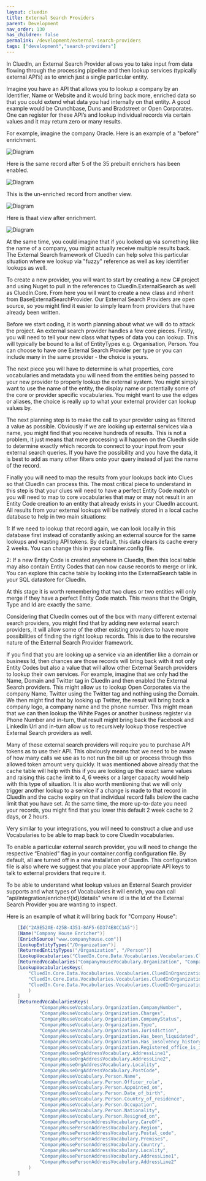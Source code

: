 ```yaml
---
layout: cluedin
title: External Search Providers
parent: Development
nav_order: 130
has_children: false
permalink: /development/external-search-providers
tags: ["development","search-providers"]
---
```


In CluedIn, an External Search Provider allows you to take input from data flowing through the processing pipeline and then lookup services (typically external API’s) as to enrich just a single particular entity. 

Imagine you have an API that allows you to lookup a company by an Identifier, Name or Website and it would bring back more, enriched data so that you could extend what data you had internally on that entity. A good example would be Crunchbase, Duns and Bradstreet or Open Corporates. One can register for these API’s and lookup individual records via certain values and it may return zero or many results. 

For example, imagine the company Oracle. Here is an example of a "before" enrichment.

![Diagram](../assets/images/development/oracle-properties.png)

Here is the same record after 5 of the 35 prebuilt enrichers has been enabled. 

![Diagram](../assets/images/development/oracle-properties-enriched.png)

This is the un-enriched record from another view.

![Diagram](../assets/images/development/oracle-unified-view.png)

Here is thaat view after enrichment. 

![Diagram](../assets/images/development/oracle-unified-view-enriched.png)

At the same time, you could imagine that if you looked up via something like the name of a company, you might actually receive multiple results back. The External Search framework of CluedIn can help solve this particular situation where we lookup via "fuzzy" reference as well as key identifier lookups as well. 

To create a new provider, you will want to start by creating a new C# project and using Nuget to pull in the references to CluedIn.ExternalSearch as well as CluedIn.Core. From here you will want to create a new class and inherit from BaseExternalSearchProvider. Our External Search Providers are open source, so you might find it easier to simply learn from providers that have already been written. 

Before we start coding, it is worth planning about what we will do to attack the project. An external search provider handles a few core pieces. Firstly, you will need to tell your new class what types of data you can lookup. This will typically be bound to a list of EntityTypes e.g. Organisation, Person. You can choose to have one External Search Provider per type or you can include many in the same provider - the choice is yours. 

The next piece you will have to determine is what properties, core vocabularies and metadata you will need from the entities being passed to your new provider to properly lookup the external system. You might simply want to use the name of the entity, the display name or potentially some of the core or provider specific vocabularies. You might want to use the edges or aliases, the choice is really up to what your external provider can lookup values by. 

The next planning step is to make the call to your provider using as filtered a value as possible. Obviously if we are looking up external services via a name, you might find that you receive hundreds of results. This is not a problem, it just means that more processing will happen on the CluedIn side to determine exactly which records to connect to your input from your external search queries. If you have the possibility and you have the data, it is best to add as many other filters onto your query instead of just the name of the record.

Finally you will need to map the results from your lookups back into Clues so that CluedIn can process this. The most critical piece to understand in this step is that your clues will need to have a perfect Entity Code match or you will need to map to core vocabularies that may or may not result in an Entity Code creation to an entity that already exists in your CluedIn account. All results from your external lookups will be natively stored in a local cache database to help in two main situations: 

1: If we need to lookup that record again, we can look locally in this database first instead of constantly asking an external source for the same lookups and wasting API tokens. By default, this data clears its cache every 2 weeks. You can change this in your container.config file.

2: If a new Entity Code is created anywhere in CluedIn, then this local table may also contain Entity Codes that can now cause records to merge or link. You can explore this cache table by looking into the ExternalSearch table in your SQL datastore for CluedIn.

At this stage it is worth remembering that two clues or two entities will only merge if they have a perfect Entity Code match. This means that the Origin, Type and Id are exactly the same. 

Considering that CluedIn comes out of the box with many different external search providers, you might find that by adding new external search providers, it will allow some of the other existing providers to have more possibilities of finding the right lookup records. This is due to the recursive nature of the External Search Provider framework. 

If you find that you are looking up a service via an identifier like a domain or business Id, then chances are those records will bring back with it not only Entity Codes but also a value that will allow other External Search providers to lookup their own services. For example, imagine that we only had the Name, Domain and Twitter tag in CluedIn and then enabled the External Search providers. This might allow us to lookup Open Corporates via the company Name, Twitter using the Twitter tag and nothing using the Domain. We then might find that by looking up Twitter, the result will bring back a company logo, a company name and the phone number. This might mean that we can then lookup the White Pages or another business register via Phone Number and in-turn, that result might bring back the Facebook and LinkedIn Url and in-turn allow us to recursively lookup those respective External Search providers as well. 

Many of these external search providers will require you to purchase API tokens as to use their API. This obviously means that we need to be aware of how many calls we use as to not run the bill up or process through this allowed token amount very quickly. It was mentioned above already that the cache table will help with this if you are looking up the exact same values and raising this cache limit to 4, 6 weeks or a larger capacity would help with this type of situation. It is also worth mentioning that we will only trigger another lookup to a service if a change is made to that record in CluedIn and the cache expiry on that individual record falls below the cache limit that you have set. At the same time, the more up-to-date you need your records, you might find that you lower this default 2 week cache to 2 days, or 2 hours. 

Very similar to your integrations, you will need to construct a clue and use Vocabularies to be able to map back to core CluedIn vocabularies. 

To enable a particular external search provider, you will need to change the respective “Enabled” flag in your container.config configuration file. By default, all are turned off in a new installation of CluedIn. This configuration file is also where we suggest that you place your appropriate API keys to talk to external providers that require it. 

To be able to understand what lookup values an External Search provider supports and what types of Vocabularies it will enrich, you can call "api/integration/enricher/{id}/details" where id is the Id of the External Search Provider you are wanting to inspect. 

Here is an example of what it will bring back for "Company House":

```csharp
    [Id("2A9E52AE-425B-4351-8AF5-6D374E8CC1A5")]
    [Name("Company House Enricher")]
    [EnrichSource("www.companyhouse.com")]
    [LookupEntityTypes("/Organization")]
    [ReturnedEntityTypes("/Organization", "/Person")]
    [LookupVocabularies("CluedIn.Core.Data.Vocabularies.Vocabularies.CluedInOrganization")]
    [ReturnedVocabularies("CompanyHouseVocabulary.Organization", "CompanyHouseVocabulary.Person")]
    [LookupVocabulariesKeys(
        "CluedIn.Core.Data.Vocabularies.Vocabularies.CluedInOrganization.CodesCompanyHouse",
        "CluedIn.Core.Data.Vocabularies.Vocabularies.CluedInOrganization.AddressCountryCode",
        "CluedIn.Core.Data.Vocabularies.Vocabularies.CluedInOrganization.OrganizationName"
        )
    ]
    [ReturnedVocabulariesKeys(
            "CompanyHouseVocabulary.Organization.CompanyNumber",
            "CompanyHouseVocabulary.Organization.Charges",
            "CompanyHouseVocabulary.Organization.CompanyStatus",
            "CompanyHouseVocabulary.Organization.Type",
            "CompanyHouseVocabulary.Organization.Jurisdiction",
            "CompanyHouseVocabulary.Organization.Has_been_liquidated",
            "CompanyHouseVocabulary.Organization.Has_insolvency_history",
            "CompanyHouseVocabulary.Organization.Registered_office_is_in_dispute",
            "CompanyHouseOrgAddressVocabulary.AddressLine1",
            "CompanyHouseOrgAddressVocabulary.AddressLine2",
            "CompanyHouseOrgAddressVocabulary.Locality",
            "CompanyHouseOrgAddressVocabulary.PostCode",
            "CompanyHouseVocabulary.Person.Name",
            "CompanyHouseVocabulary.Person.Officer_role",
            "CompanyHouseVocabulary.Person.Appointed_on",
            "CompanyHouseVocabulary.Person.Date_of_birth",
            "CompanyHouseVocabulary.Person.Country_of_residence",
            "CompanyHouseVocabulary.Person.Occupation",
            "CompanyHouseVocabulary.Person.Nationality",
            "CompanyHouseVocabulary.Person.Resigned_on",
            "CompanyHousePersonAddressVocabulary.CareOf",
            "CompanyHousePersonAddressVocabulary.Region",
            "CompanyHousePersonAddressVocabulary.Postal_code",
            "CompanyHousePersonAddressVocabulary.Premises",
            "CompanyHousePersonAddressVocabulary.Country",
            "CompanyHousePersonAddressVocabulary.Locality",
            "CompanyHousePersonAddressVocabulary.AddressLine1",
            "CompanyHousePersonAddressVocabulary.AddressLine2"
        )
    ]
```